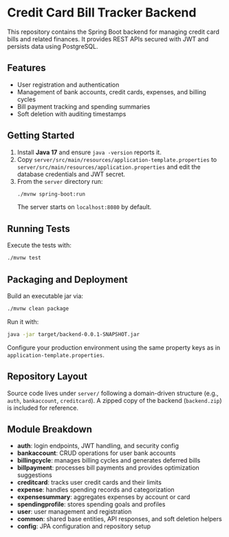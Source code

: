 # Credit Card Bill Tracker Backend

This repository contains the Spring Boot backend for managing credit card bills and related finances. It provides REST APIs secured with JWT and persists data using PostgreSQL.

## Features
- User registration and authentication
- Management of bank accounts, credit cards, expenses, and billing cycles
- Bill payment tracking and spending summaries
- Soft deletion with auditing timestamps

## Getting Started
1. Install **Java 17** and ensure `java -version` reports it.
2. Copy `server/src/main/resources/application-template.properties` to `server/src/main/resources/application.properties` and edit the database credentials and JWT secret.
3. From the `server` directory run:
   ```bash
   ./mvnw spring-boot:run
   ```
   The server starts on `localhost:8080` by default.

## Running Tests
Execute the tests with:
```bash
./mvnw test
```

## Packaging and Deployment
Build an executable jar via:
```bash
./mvnw clean package
```
Run it with:
```bash
java -jar target/backend-0.0.1-SNAPSHOT.jar
```
Configure your production environment using the same property keys as in `application-template.properties`.

## Repository Layout
Source code lives under `server/` following a domain-driven structure (e.g., `auth`, `bankaccount`, `creditcard`). A zipped copy of the backend (`backend.zip`) is included for reference.

## Module Breakdown

- **auth**: login endpoints, JWT handling, and security config
- **bankaccount**: CRUD operations for user bank accounts
- **billingcycle**: manages billing cycles and generates deferred bills
- **billpayment**: processes bill payments and provides optimization suggestions
- **creditcard**: tracks user credit cards and their limits
- **expense**: handles spending records and categorization
- **expensesummary**: aggregates expenses by account or card
- **spendingprofile**: stores spending goals and profiles
- **user**: user management and registration
- **common**: shared base entities, API responses, and soft deletion helpers
- **config**: JPA configuration and repository setup
